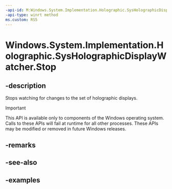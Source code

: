 ```yaml
---
-api-id: M:Windows.System.Implementation.Holographic.SysHolographicDisplayWatcher.Stop
-api-type: winrt method
ms.custom: RS5
---
```


<!-- Method syntax.
public void SysHolographicDisplayWatcher.Stop()
-->

# Windows.System.Implementation.Holographic.SysHolographicDisplayWatcher.Stop

## -description
Stops watching for changes to the set of holographic displays.

> [!IMPORTANT]
> This API is available only to components of the Windows operating system.  Calls to these APIs will fail at runtime for all other processes.  These APIs may be modified or removed in future Windows releases.

## -remarks

## -see-also

## -examples

